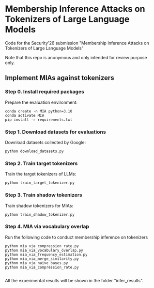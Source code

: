 # Membership Inference Attacks on Tokenizers of Large Language Models

Code for the Security'26 submission "Membership Inference Attacks on Tokenizers of Large Language Models"

Note that this repo is anonymous and only intended for review purpose only.

## Implement MIAs against tokenizers

### Step 0. Install required packages

Prepare the evaluation environment:

```shell
conda create -n MIA python=3.10
conda activate MIA
pip install -r requirements.txt
```

### Step 1. Download datasets for evaluations

Download datasets collected by Google: 

```shell
python download_datasets.py
```

### Step 2. Train target tokenizers

Train the target tokenizers of LLMs:

```shell
python train_target_tokenizer.py
```

### Step 3. Train shadow tokenizers

Train shadow tokenizers for MIAs: 

```shell
python train_shadow_tokenizer.py
```

### Step 4. MIA via vocabulary overlap

Run the following code to conduct membership inference on tokenizers

```shell
python mia_via_compression_rate.py
python mia_via_vocabulary_overlap.py
python mia_via_frequency_estimation.py
python mia_via_merge_similarity.py
python mia_via_naive_bayes.py
python mia_via_compression_rate.py


```

All the experimental results will be shown in the folder "infer_results".
